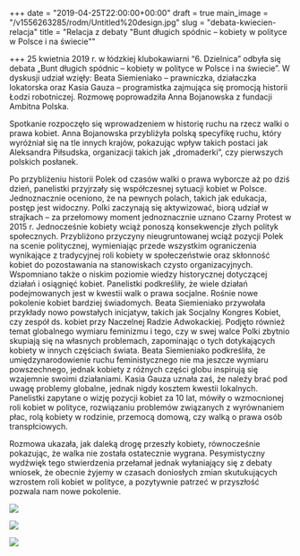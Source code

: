 +++
date = "2019-04-25T22:00:00+00:00"
draft = true
main_image = "/v1556263285/rodm/Untitled%20design.jpg"
slug = "debata-kwiecien-relacja"
title = "Relacja z debaty \"Bunt długich spódnic – kobiety w polityce w Polsce i na świecie\""

+++
25 kwietnia 2019 r. w łódzkiej klubokawiarni “6. Dzielnica” odbyła się debata „Bunt długich spódnic – kobiety w polityce w Polsce i na świecie”. W dyskusji udział wzięły: Beata Siemieniako – prawniczka, działaczka lokatorska oraz Kasia Gauza – programistka zajmująca się promocją historii Łodzi robotniczej. Rozmowę poprowadziła Anna Bojanowska z fundacji Ambitna Polska.

Spotkanie rozpoczęło się wprowadzeniem w historię ruchu na rzecz walki o prawa kobiet. Anna Bojanowska przybliżyła polską specyfikę ruchu, który wyróżniał się na tle innych krajów, pokazując wpływ takich postaci jak Aleksandra Piłsudska, organizacji takich jak „dromaderki”, czy pierwszych polskich posłanek.

Po przybliżeniu historii Polek od czasów walki o prawa wyborcze aż po dziś dzień, panelistki przyjrzały się współczesnej sytuacji kobiet w Polsce. Jednoznacznie oceniono, że na pewnych polach, takich jak edukacja, postęp jest widoczny. Polki zaczynają się aktywizować, biorą udział w strajkach – za przełomowy moment jednoznacznie uznano Czarny Protest w 2015 r. Jednocześnie kobiety wciąż ponoszą konsekwencje złych polityk społecznych. Przybliżono przyczyny nieugruntowanej wciąż pozycji Polek na scenie politycznej, wymieniając przede wszystkim ograniczenia wynikające z tradycyjnej roli kobiety w społeczeństwie oraz skłonność kobiet do pozostawania na stanowiskach czysto organizacyjnych. Wspomniano także o niskim poziomie wiedzy historycznej dotyczącej działań i osiągnięć kobiet. Panelistki podkreśliły, że wiele działań podejmowanych jest w kwestii walk o prawa socjalne. Rośnie nowe pokolenie kobiet bardziej świadomych. Beata Siemieniako przywołała przykłady nowo powstałych inicjatyw, takich jak Socjalny Kongres Kobiet, czy zespół ds. kobiet przy Naczelnej Radzie Adwokackiej. Podjęto również temat globalnego wymiaru feminizmu i tego, czy w swej walce Polki zbytnio skupiają się na własnych problemach, zapominając o tych dotykających kobiety w innych częściach świata. Beata Siemieniako podkreśliła, że umiędzynarodowienie ruchu feministycznego nie ma jeszcze wymiaru powszechnego, jednak kobiety z różnych części globu inspirują się wzajemnie swoimi działaniami. Kasia Gauza uznała zaś, że należy brać pod uwagę problemy globalne, jednak nigdy kosztem kwestii lokalnych. Panelistki zapytane o wizję pozycji kobiet za 10 lat, mówiły o wzmocnionej roli kobiet w polityce, rozwiązaniu problemów związanych z wyrównaniem płac, rolą kobiety w rodzinie, przemocą domową, czy walką o prawa osób transpłciowych.

Rozmowa ukazała, jak daleką drogę przeszły kobiety, równocześnie pokazując, że walka nie została ostatecznie wygrana. Pesymistyczny wydźwięk tego stwierdzenia przełamał jednak wyłaniający się z debaty wniosek, że obecnie żyjemy w czasach doniosłych zmian skutukujących wzrostem roli kobiet w polityce, a pozytywnie patrzeć w przyszłość pozwala nam nowe pokolenie.

![](https://res.cloudinary.com/inspro/image/upload/v1556263538/rodm/IMG_4949.jpg)

![](https://res.cloudinary.com/inspro/image/upload/v1556263555/rodm/IMG_4941.jpg)

![](https://res.cloudinary.com/inspro/image/upload/v1556263568/rodm/IMG_4958.jpg)